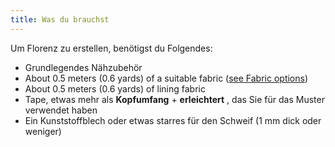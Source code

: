 ```yaml
---
title: Was du brauchst
---
```


Um Florenz zu erstellen, benötigst du Folgendes:

- Grundlegendes Nähzubehör
- About 0.5 meters (0.6 yards) of a suitable fabric ([see Fabric options](/docs/patterns/florent/fabric/))
- About 0.5 meters (0.6 yards) of lining fabric
- Tape, etwas mehr als **Kopfumfang** + **erleichtert** , das Sie für das Muster verwendet haben
- Ein Kunststoffblech oder etwas starres für den Schweif (1 mm dick oder weniger)

